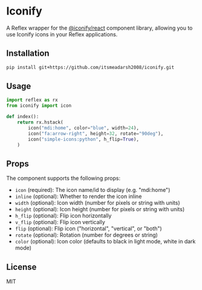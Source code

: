  
# Iconify

A Reflex wrapper for the [@iconify/react](https://www.npmjs.com/package/@iconify/react) component library, allowing you to use Iconify icons in your Reflex applications.

## Installation

```bash
pip install git+https://github.com/itsmeadarsh2008/iconify.git
```

## Usage

```python
import reflex as rx
from iconify import icon

def index():
    return rx.hstack(
        icon("mdi:home", color="blue", width=24),
        icon("fa:arrow-right", height=32, rotate="90deg"),
        icon("simple-icons:python", h_flip=True),
    )
```

## Props

The component supports the following props:

- `icon` (required): The icon name/id to display (e.g. "mdi:home")
- `inline` (optional): Whether to render the icon inline
- `width` (optional): Icon width (number for pixels or string with units)
- `height` (optional): Icon height (number for pixels or string with units)
- `h_flip` (optional): Flip icon horizontally
- `v_flip` (optional): Flip icon vertically  
- `flip` (optional): Flip icon ("horizontal", "vertical", or "both")
- `rotate` (optional): Rotation (number for degrees or string)
- `color` (optional): Icon color (defaults to black in light mode, white in dark mode)

## License

MIT
